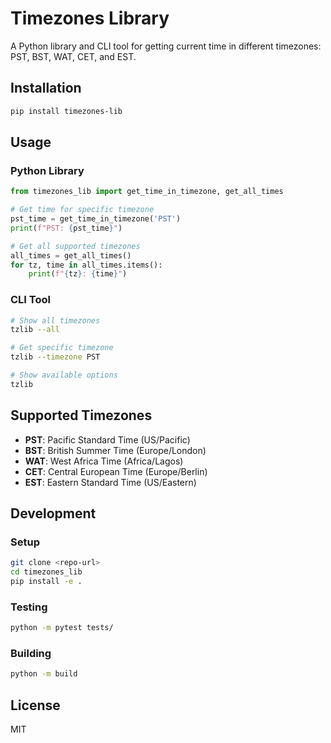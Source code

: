 # Timezones Library

A Python library and CLI tool for getting current time in different timezones: PST, BST, WAT, CET, and EST.

## Installation

```bash
pip install timezones-lib
```

## Usage

### Python Library
```python
from timezones_lib import get_time_in_timezone, get_all_times

# Get time for specific timezone
pst_time = get_time_in_timezone('PST')
print(f"PST: {pst_time}")

# Get all supported timezones
all_times = get_all_times()
for tz, time in all_times.items():
    print(f"{tz}: {time}")
```

### CLI Tool
```bash
# Show all timezones
tzlib --all

# Get specific timezone
tzlib --timezone PST

# Show available options
tzlib
```

## Supported Timezones
- **PST**: Pacific Standard Time (US/Pacific)
- **BST**: British Summer Time (Europe/London)
- **WAT**: West Africa Time (Africa/Lagos)
- **CET**: Central European Time (Europe/Berlin)
- **EST**: Eastern Standard Time (US/Eastern)

## Development

### Setup
```bash
git clone <repo-url>
cd timezones_lib
pip install -e .
```

### Testing
```bash
python -m pytest tests/
```

### Building
```bash
python -m build
```

## License
MIT